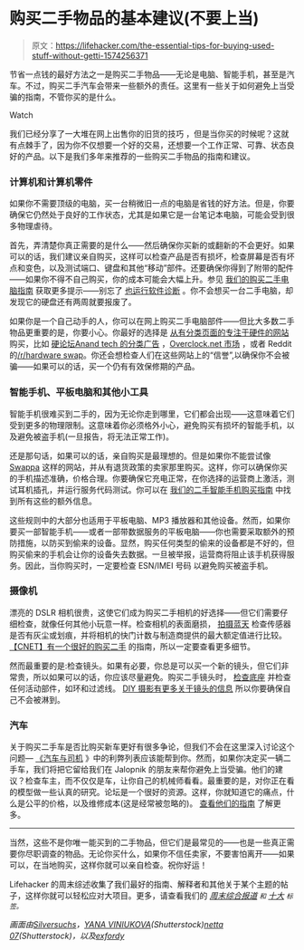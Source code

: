 # 购买二手物品的基本建议(不要上当)

> 原文：<https://lifehacker.com/the-essential-tips-for-buying-used-stuff-without-getti-1574256371>

节省一点钱的最好方法之一是购买二手物品——无论是电脑、智能手机，甚至是汽车。不过，购买二手汽车会带来一些额外的责任。这里有一些关于如何避免上当受骗的指南，不管你买的是什么。

Watch

我们已经分享了一大堆在网上出售你的旧货的技巧 ，但是当你买的时候呢？这就有点棘手了，因为你不仅想要一个好的交易，还想要一个工作正常、可靠、状态良好的产品。以下是我们多年来推荐的一些购买二手物品的指南和建议。

### 计算机和计算机零件

如果你不需要顶级的电脑，买一台稍微旧一点的电脑是省钱的好方法。但是，你要确保它仍然处于良好的工作状态，尤其是如果它是一台笔记本电脑，可能会受到很多物理虐待。

首先，弄清楚你真正需要的是什么——然后确保你买新的或翻新的不会更好。如果可以的话，我们建议亲自购买，这样可以检查产品是否有损坏，检查屏幕是否有坏点和变色，以及测试端口、键盘和其他“移动”部件。还要确保你得到了附带的配件——如果你不得不自己购买，你的成本可能会大幅上升。参见 [我们的购买二手电脑指南](https://lifehacker.com/what-should-i-watch-out-for-when-buying-a-used-or-old-5928184) 获取更多提示——别忘了 [也运行软件诊断](http://lifehacker.com/check-the-event-viewer-for-errors-when-buying-a-used-pc-1571127870) 。你不会想买一台二手电脑，却发现它的硬盘还有两周就要报废了。

如果你是一个自己动手的人，你可以在网上购买二手电脑部件——但比大多数二手物品更重要的是，你要小心。你最好的选择是 [从有分类页面的专注于硬件的网站](https://lifehacker.com/how-to-save-money-when-you-build-your-own-pc-511195742) 购买，比如 [硬论坛](http://hardforum.com/forumdisplay.php?f=17)[Anand tech 的分类广告](http://199.19.80.12/forumdisplay.php?f=19) ，[Overclock.net 市场](http://www.overclock.net/f/321/overclock-marketplace) ，或者 Reddit 的[/r/hardware swap](http://www.reddit.com/r/hardwareswap)。你还会想检查人们在这些网站上的“信誉”,以确保你不会被骗——如果可以的话，买一个仍有有效保修期的产品。

### 智能手机、平板电脑和其他小工具

智能手机很难买到二手的，因为无论你走到哪里，它们都会出现——这意味着它们受到更多的物理限制。这意味着你必须格外小心，避免购买有损坏的智能手机，以及避免被盗手机(一旦报告，将无法正常工作)。

还是那句话，如果可以的话，亲自购买是最理想的。但是如果你不能尝试像 [Swappa](http://swappa.com/) 这样的网站，并从有退货政策的卖家那里购买。这样，你可以确保你买的手机描述准确，价格合理。你要确保它充电正常，在你选择的运营商上激活，测试耳机插孔，并运行服务代码测试。你可以在 [我们的二手智能手机购买指南](https://lifehacker.com/how-to-buy-a-used-smartphone-without-getting-screwed-1560779463) 中找到所有这些的额外信息。

这些规则中的大部分也适用于平板电脑、MP3 播放器和其他设备。然而，如果你要买一部智能手机——或者一部带数据服务的平板电脑——你也需要采取额外的预防措施，以防买到偷来的设备。显然，购买任何类型的偷来的设备都是不好的，但购买偷来的手机会让你的设备失去数据。一旦被举报，运营商将阻止该手机获得服务。因此，当你购买时，一定要检查 ESN/IMEI 号码 以避免购买被盗手机。

### 摄像机

漂亮的 DSLR 相机很贵，这使它们成为购买二手相机的好选择——但它们需要仔细检查，就像任何其他小玩意一样。检查相机的表面磨损， [拍摄蓝天](http://lifehacker.com/shoot-the-blue-sky-to-check-for-sensor-issues-on-a-dslr-1572830736) 检查传感器是否有灰尘或划痕，并将相机的快门计数与制造商提供的最大额定值进行比较。[【CNET】有一个很好的购买二手](http://www.cnet.com/how-to/how-to-buy-a-used-dslr/) 的指南，所以一定要查看更多细节。

然而最重要的是:检查镜头。如果有必要，你总是可以买一个新的镜头，但它们非常贵，所以如果可以的话，你应该尽量避免。购买二手镜头时， [检查底座](http://lifehacker.com/when-buying-a-used-camera-lens-check-the-mount-1570082709) 并检查任何活动部件，如环和过滤线。 [DIY 摄影有更多关于镜头的信息](http://www.diyphotography.net/best-tips-buying-used-lenses/) 所以你要确保自己不会被淋到。

### 汽车

关于购买二手车是否比购买新车更好有很多争论，但我们不会在这里深入讨论这个问题— [《汽车与司机](http://www.caranddriver.com/features/the-advantages-of-buying-a-new-or-used-vehicle) 》中的利弊列表应该能帮到你。然而，如果你决定买一辆二手车，我们将把它留给我们在 Jalopnik 的朋友来帮你避免上当受骗。他们的建议？检查车主，而不仅仅是车，让你自己的机械师看看。最重要的是，对你正在看的模型做一些认真的研究。论坛是一个很好的资源。这样，你就知道它的痛点，什么是公平的价格，以及维修成本(这是经常被忽略的)。 [查看他们的指南](https://jalopnik.com/ten-steps-for-buying-a-used-car-without-getting-screwed-786640612) 了解更多。

* * *

当然，这些不是你唯一能买到的二手物品，但它们是最常见的——也是一些真正需要你尽职调查的物品。无论你买什么，如果你不信任卖家，不要害怕离开——如果可以，在当地购买，这样你就可以亲自检查。祝你好运！

Lifehacker 的周末综述收集了我们最好的指南、解释者和其他关于某个主题的帖子，这样你就可以轻松应对大项目。更多，请查看我们的 [*周末综合报道*](http://lifehacker.com/tag/weekend-roundup) <small>*和*</small> [*十大*](http://lifehacker.com/tag/lifehacker-top-10) <small>*标签。*</small>

*画面由*[*Silversuchs*](http://pixabay.com/en/cross-screw-woodscrew-metal-iron-273655/?oq=screw)*，*[*YANA VINIUKOVA*](http://www.shutterstock.com/pic.mhtml?id=189677231&src=id)*(Shutterstock)*[*netta 07*](http://www.shutterstock.com/pic.mhtml?id=185895179&src=id)*(Shutterstock)，以及*[*exfordy*](http://www.flickr.com/photos/exfordy/)